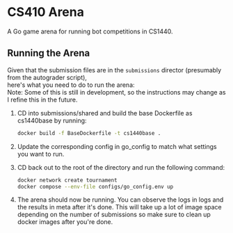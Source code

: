 # CS410 Arena

A Go game arena for running bot competitions in CS1440.

## Running the Arena

Given that the submission files are in the `submissions` director (presumably from the autograder script),  
here's what you need to do to run the arena:  
Note: Some of this is still in development, so the instructions may change as I refine this in the future.  

1. CD into submissions/shared and build the base Dockerfile as cs1440base by running:  

    ```bash
    docker build -f BaseDockerfile -t cs1440base .
    ```

2. Update the corresponding config in go_config to match what settings you want to run.

3. CD back out to the root of the directory and run the following command:  

    ```bash
    docker network create tournament
    docker compose --env-file configs/go_config.env up
    ```

4. The arena should now be running. You can observe the logs in logs and the results in meta after it's done. This will take up a lot of image space depending on the number of submissions so make sure to clean up docker images after you're done.
